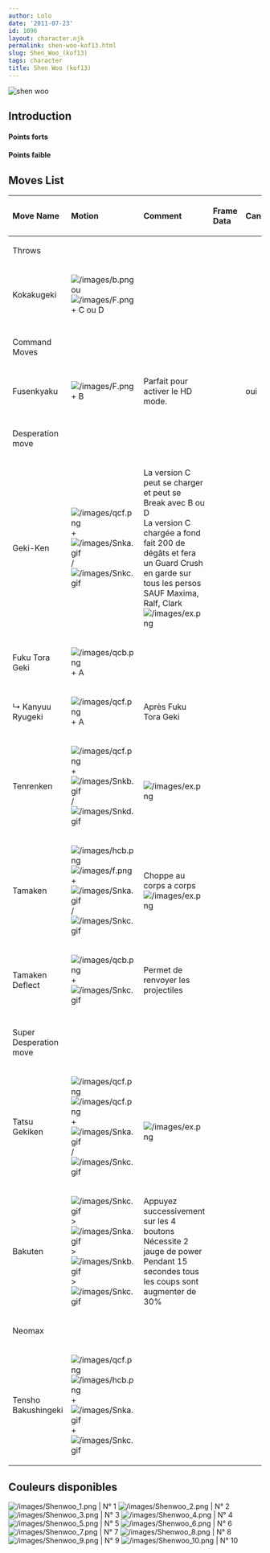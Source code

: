 ```yaml
---
author: Lolo
date: '2011-07-23'
id: 1096
layout: character.njk
permalink: shen-woo-kof13.html
slug: Shen_Woo_(kof13)
tags: character
title: Shen Woo (kof13)
---
```


![shen woo](/images/Shenwookof13.gif "shen woo")

## Introduction

#### Points forts

#### Points faible

## Moves List

<table>
<thead>
<tr class="header">
<th style="text-align: left;"><p>Move Name</p></th>
<th style="text-align: left;"><p>Motion</p></th>
<th style="text-align: left;"><p>Comment</p></th>
<th style="text-align: left;"><p>Frame Data</p></th>
<th style="text-align: left;"><p>Cancelable</p></th>
<th style="text-align: left;"><p>Damage LOW/HIGH/EX</p></th>
</tr>
</thead>
<tbody>
<tr class="odd">
<td style="text-align: left;"><p>Throws</p></td>
<td style="text-align: left;"></td>
<td style="text-align: left;"></td>
<td style="text-align: left;"></td>
<td style="text-align: left;"></td>
<td style="text-align: left;"></td>
</tr>
<tr class="even">
<td style="text-align: left;"><p>Kokakugeki</p></td>
<td style="text-align: left;"><p><img src="/images/b.png"
title="/images/b.png" alt="/images/b.png" /> ou <img src="/images/F.png"
title="/images/F.png" alt="/images/F.png" /> + C ou D</p></td>
<td style="text-align: left;"></td>
<td style="text-align: left;"></td>
<td style="text-align: left;"></td>
<td style="text-align: left;"><p>100</p></td>
</tr>
<tr class="odd">
<td style="text-align: left;"></td>
<td style="text-align: left;"></td>
<td style="text-align: left;"></td>
<td style="text-align: left;"></td>
<td style="text-align: left;"></td>
<td style="text-align: left;"></td>
</tr>
<tr class="even">
<td style="text-align: left;"><p>Command Moves</p></td>
<td style="text-align: left;"></td>
<td style="text-align: left;"></td>
<td style="text-align: left;"></td>
<td style="text-align: left;"></td>
<td style="text-align: left;"></td>
</tr>
<tr class="odd">
<td style="text-align: left;"><p>Fusenkyaku</p></td>
<td style="text-align: left;"><p><img src="/images/F.png"
title="/images/F.png" alt="/images/F.png" /> + B</p></td>
<td style="text-align: left;"><p>Parfait pour activer le HD
mode.</p></td>
<td style="text-align: left;"></td>
<td style="text-align: left;"><p>oui</p></td>
<td style="text-align: left;"><p>65</p></td>
</tr>
<tr class="even">
<td style="text-align: left;"></td>
<td style="text-align: left;"></td>
<td style="text-align: left;"></td>
<td style="text-align: left;"></td>
<td style="text-align: left;"></td>
<td style="text-align: left;"></td>
</tr>
<tr class="odd">
<td style="text-align: left;"><p>Desperation move</p></td>
<td style="text-align: left;"></td>
<td style="text-align: left;"></td>
<td style="text-align: left;"></td>
<td style="text-align: left;"></td>
<td style="text-align: left;"></td>
</tr>
<tr class="even">
<td style="text-align: left;"><p>Geki-Ken</p></td>
<td style="text-align: left;"><p><img src="/images/qcf.png"
title="/images/qcf.png" alt="/images/qcf.png" /> + <img
src="/images/Snka.gif" title="/images/Snka.gif"
alt="/images/Snka.gif" />/<img src="/images/Snkc.gif"
title="/images/Snkc.gif" alt="/images/Snkc.gif" /></p></td>
<td style="text-align: left;"><p>La version C peut se charger et peut se
Break avec B ou D<br />
La version C chargée a fond fait 200 de dégâts et fera un Guard Crush en
garde sur tous les persos SAUF Maxima, Ralf, Clark<br />
<img src="/images/ex.png" title="/images/ex.png"
alt="/images/ex.png" /></p></td>
<td style="text-align: left;"></td>
<td style="text-align: left;"></td>
<td style="text-align: left;"><p>A 65<br />
C 70→85→200<br />
100</p></td>
</tr>
<tr class="odd">
<td style="text-align: left;"><p>Fuku Tora Geki</p></td>
<td style="text-align: left;"><p><img src="/images/qcb.png"
title="/images/qcb.png" alt="/images/qcb.png" /> + A</p></td>
<td style="text-align: left;"></td>
<td style="text-align: left;"></td>
<td style="text-align: left;"></td>
<td style="text-align: left;"><p>60</p></td>
</tr>
<tr class="even">
<td style="text-align: left;"><p>↳ Kanyuu Ryugeki</p></td>
<td style="text-align: left;"><p><img src="/images/qcf.png"
title="/images/qcf.png" alt="/images/qcf.png" /> + A</p></td>
<td style="text-align: left;"><p>Après Fuku Tora Geki</p></td>
<td style="text-align: left;"></td>
<td style="text-align: left;"></td>
<td style="text-align: left;"><p>47 (donc 107 avec le combo)</p></td>
</tr>
<tr class="odd">
<td style="text-align: left;"><p>Tenrenken</p></td>
<td style="text-align: left;"><p><img src="/images/qcf.png"
title="/images/qcf.png" alt="/images/qcf.png" /> + <img
src="/images/Snkb.gif" title="/images/Snkb.gif"
alt="/images/Snkb.gif" />/<img src="/images/Snkd.gif"
title="/images/Snkd.gif" alt="/images/Snkd.gif" /></p></td>
<td style="text-align: left;"><p><br />
<img src="/images/ex.png" title="/images/ex.png"
alt="/images/ex.png" /></p></td>
<td style="text-align: left;"></td>
<td style="text-align: left;"></td>
<td style="text-align: left;"><p>50 / 70<br />
102</p></td>
</tr>
<tr class="even">
<td style="text-align: left;"><p>Tamaken</p></td>
<td style="text-align: left;"><p><img src="/images/hcb.png"
title="/images/hcb.png" alt="/images/hcb.png" /><img src="/images/f.png"
title="/images/f.png" alt="/images/f.png" /> + <img
src="/images/Snka.gif" title="/images/Snka.gif"
alt="/images/Snka.gif" />/<img src="/images/Snkc.gif"
title="/images/Snkc.gif" alt="/images/Snkc.gif" /></p></td>
<td style="text-align: left;"><p>Choppe au corps a corps<br />
<img src="/images/ex.png" title="/images/ex.png"
alt="/images/ex.png" /></p></td>
<td style="text-align: left;"></td>
<td style="text-align: left;"></td>
<td style="text-align: left;"><p>120</p></td>
</tr>
<tr class="odd">
<td style="text-align: left;"><p>Tamaken Deflect</p></td>
<td style="text-align: left;"><p><img src="/images/qcb.png"
title="/images/qcb.png" alt="/images/qcb.png" /> + <img
src="/images/Snkc.gif" title="/images/Snkc.gif"
alt="/images/Snkc.gif" /></p></td>
<td style="text-align: left;"><p>Permet de renvoyer les
projectiles</p></td>
<td style="text-align: left;"></td>
<td style="text-align: left;"></td>
<td style="text-align: left;"></td>
</tr>
<tr class="even">
<td style="text-align: left;"></td>
<td style="text-align: left;"></td>
<td style="text-align: left;"></td>
<td style="text-align: left;"></td>
<td style="text-align: left;"></td>
<td style="text-align: left;"></td>
</tr>
<tr class="odd">
<td style="text-align: left;"><p>Super Desperation move</p></td>
<td style="text-align: left;"></td>
<td style="text-align: left;"></td>
<td style="text-align: left;"></td>
<td style="text-align: left;"></td>
<td style="text-align: left;"></td>
</tr>
<tr class="even">
<td style="text-align: left;"><p>Tatsu Gekiken</p></td>
<td style="text-align: left;"><p><img src="/images/qcf.png"
title="/images/qcf.png" alt="/images/qcf.png" /><img
src="/images/qcf.png" title="/images/qcf.png"
alt="/images/qcf.png" />+<img src="/images/Snka.gif"
title="/images/Snka.gif" alt="/images/Snka.gif" />/<img
src="/images/Snkc.gif" title="/images/Snkc.gif"
alt="/images/Snkc.gif" /></p></td>
<td style="text-align: left;"><p><br />
<img src="/images/ex.png" title="/images/ex.png"
alt="/images/ex.png" /></p></td>
<td style="text-align: left;"></td>
<td style="text-align: left;"></td>
<td style="text-align: left;"><p>220<br />
320</p></td>
</tr>
<tr class="odd">
<td style="text-align: left;"><p>Bakuten</p></td>
<td style="text-align: left;"><p><img src="/images/Snkc.gif"
title="/images/Snkc.gif" alt="/images/Snkc.gif" />&gt;<img
src="/images/Snka.gif" title="/images/Snka.gif"
alt="/images/Snka.gif" />&gt;<img src="/images/Snkb.gif"
title="/images/Snkb.gif" alt="/images/Snkb.gif" />&gt;<img
src="/images/Snkc.gif" title="/images/Snkc.gif"
alt="/images/Snkc.gif" /></p></td>
<td style="text-align: left;"><p>Appuyez successivement sur les 4
boutons<br />
Nécessite 2 jauge de power<br />
Pendant 15 secondes tous les coups sont augmenter de 30%</p></td>
<td style="text-align: left;"></td>
<td style="text-align: left;"></td>
<td style="text-align: left;"><p>312</p></td>
</tr>
<tr class="even">
<td style="text-align: left;"><p>Neomax</p></td>
<td style="text-align: left;"></td>
<td style="text-align: left;"></td>
<td style="text-align: left;"></td>
<td style="text-align: left;"></td>
<td style="text-align: left;"></td>
</tr>
<tr class="odd">
<td style="text-align: left;"><p>Tensho Bakushingeki</p></td>
<td style="text-align: left;"><p><img src="/images/qcf.png"
title="/images/qcf.png" alt="/images/qcf.png" /><img
src="/images/hcb.png" title="/images/hcb.png" alt="/images/hcb.png" />+
<img src="/images/Snka.gif" title="/images/Snka.gif"
alt="/images/Snka.gif" />+<img src="/images/Snkc.gif"
title="/images/Snkc.gif" alt="/images/Snkc.gif" /></p></td>
<td style="text-align: left;"></td>
<td style="text-align: left;"></td>
<td style="text-align: left;"></td>
<td style="text-align: left;"><p>450</p></td>
</tr>
</tbody>
</table>

## Couleurs disponibles

![](/images/Shenwoo_1.png "/images/Shenwoo_1.png") \| N° 1
![](/images/Shenwoo_2.png "/images/Shenwoo_2.png") \| N° 2
![](/images/Shenwoo_3.png "/images/Shenwoo_3.png") \| N° 3
![](/images/Shenwoo_4.png "/images/Shenwoo_4.png") \| N° 4
![](/images/Shenwoo_5.png "/images/Shenwoo_5.png") \| N° 5
![](/images/Shenwoo_6.png "/images/Shenwoo_6.png") \| N° 6
![](/images/Shenwoo_7.png "/images/Shenwoo_7.png") \| N° 7
![](/images/Shenwoo_8.png "/images/Shenwoo_8.png") \| N° 8
![](/images/Shenwoo_9.png "/images/Shenwoo_9.png") \| N° 9
![](/images/Shenwoo_10.png "/images/Shenwoo_10.png") \| N° 10